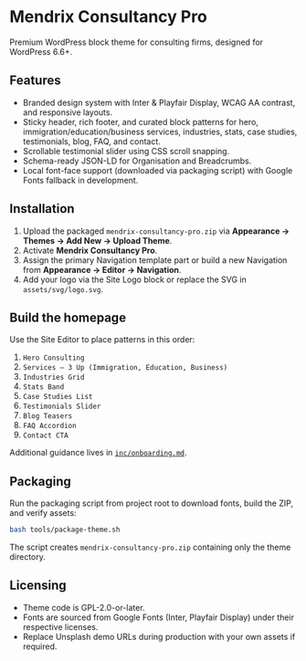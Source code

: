 # Mendrix Consultancy Pro

Premium WordPress block theme for consulting firms, designed for WordPress 6.6+.

## Features
- Branded design system with Inter & Playfair Display, WCAG AA contrast, and responsive layouts.
- Sticky header, rich footer, and curated block patterns for hero, immigration/education/business services, industries, stats, case studies, testimonials, blog, FAQ, and contact.
- Scrollable testimonial slider using CSS scroll snapping.
- Schema-ready JSON-LD for Organisation and Breadcrumbs.
- Local font-face support (downloaded via packaging script) with Google Fonts fallback in development.

## Installation
1. Upload the packaged `mendrix-consultancy-pro.zip` via **Appearance → Themes → Add New → Upload Theme**.
2. Activate **Mendrix Consultancy Pro**.
3. Assign the primary Navigation template part or build a new Navigation from **Appearance → Editor → Navigation**.
4. Add your logo via the Site Logo block or replace the SVG in `assets/svg/logo.svg`.

## Build the homepage
Use the Site Editor to place patterns in this order:
1. `Hero Consulting`
2. `Services – 3 Up (Immigration, Education, Business)`
3. `Industries Grid`
4. `Stats Band`
5. `Case Studies List`
6. `Testimonials Slider`
7. `Blog Teasers`
8. `FAQ Accordion`
9. `Contact CTA`

Additional guidance lives in [`inc/onboarding.md`](inc/onboarding.md).

## Packaging
Run the packaging script from project root to download fonts, build the ZIP, and verify assets:

```bash
bash tools/package-theme.sh
```

The script creates `mendrix-consultancy-pro.zip` containing only the theme directory.

## Licensing
- Theme code is GPL-2.0-or-later.
- Fonts are sourced from Google Fonts (Inter, Playfair Display) under their respective licenses.
- Replace Unsplash demo URLs during production with your own assets if required.
